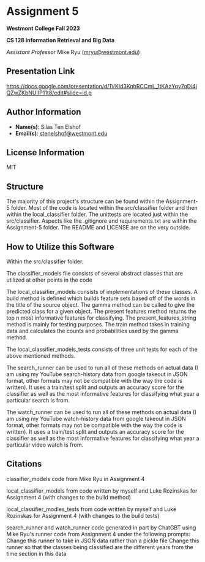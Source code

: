 # Assignment 5
**Westmont College Fall 2023**

**CS 128 Information Retrieval and Big Data**

*Assistant Professor* Mike Ryu (mryu@westmont.edu) 

## Presentation Link
https://docs.google.com/presentation/d/1VKid3KqhRCCmL_1tKAzYqy7qDi4jQZwZKbNUIIP11t8/edit#slide=id.p

## Author Information
* **Name(s)**: Silas Ten Elshof
* **Email(s)**: stenelshof@westmont.edu

## License Information
MIT

## Structure
The majority of this project's structure can be found within the Assignment-5 folder. Most of the code is located within the src/classifier folder and then within the local_classifier folder. The unittests are located just within the src/classifier. Aspects like the .gitignore and requirements.txt are within the Assignment-5 folder. The README and LICENSE are on the very outside.

## How to Utilize this Software
Within the src/classifier folder:

The classifier_models file consists of several abstract classes that are utilized at other points in the code

The local_classifier_models consists of implementations of these classes. A build method is defined which builds feature sets based off of the words in the title of the source object. The gamma method can be called to give the predicted class for a given object. The present features method returns the top n most informative features for classifying. The present_features_string method is mainly for testing purposes. The train method takes in training data and calculates the counts and probabilities used by the gamma method.

The local_classifier_models_tests consists of three unit tests for each of the above mentioned methods.

The search_runner can be used to run all of these methods on actual data (I am using my YouTube search-history data from google takeout in JSON format, other formats may not be compatible with the way the code is written). It uses a train/test split and outputs an accuracy score for the classifier as well as the most informative features for classifying what year a particular search is from.

The watch_runner can be used to run all of these methods on actual data (I am using my YouTube watch-history data from google takeout in JSON format, other formats may not be compatible with the way the code is written). It uses a train/test split and outputs an accuracy score for the classifier as well as the most informative features for classifying what year a particular video watch is from.

## Citations
classifier_models code from Mike Ryu in Assignment 4

local_classifier_models from code written by myself and Luke Rozinskas for Assignment 4 (with changes to the build method)

local_classifier_modles_tests from code written by myself and Luke Rozinskas for Assignment 4 (with changes to the build tests)

search_runner and watch_runner code generated in part by ChatGBT using Mike Ryu's runner code from Assignment 4 under the following prompts:
Change this runner to take in JSON data rather than a pickle file
Change this runner so that the classes being classified are the different years from the time section in this data
